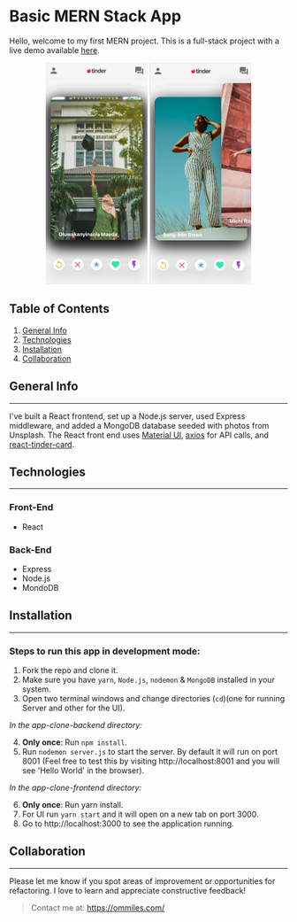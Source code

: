 # Basic MERN Stack App

Hello, welcome to my first MERN project. This is a full-stack project with a live demo available [here](#https://app-clone-frontend.firebaseapp.com/).

<p align="center">
    <img src='./project-image-01.png' object-fit='contain' height='400px'/>
    <img src='./project-image-02.png' object-fit='contain' height='400px'/>
</p>

## Table of Contents

1. [General Info](#general-info)
2. [Technologies](#technologies)
3. [Installation](#installation)
4. [Collaboration](#collaboration)

## General Info

---

I've built a React frontend, set up a Node.js server, used Express middleware, and added a MongoDB database seeded with photos from Unsplash. The React front end uses [Material UI](#https://material-ui.com/), [axios](#https://axios-http.com/) for API calls, and [react-tinder-card](#https://www.npmjs.com/package/react-tinder-card).

## Technologies

---

### Front-End

* React

### Back-End

* Express
* Node.js
* MondoDB

## Installation

---

### Steps to run this app in development mode:

1. Fork the repo and clone it.
2. Make sure you have ```yarn```, ```Node.js```, ```nodemon``` & ```MongoDB``` installed in your system.
3. Open two terminal windows and change directories (```cd```)(one for running Server and other for the UI).

*In the app-clone-backend directory:* 

4. **Only once**: Run ```npm install```.
5. Run ```nodemon server.js``` to start the server. By default it will run on port 8001 (Feel free to test this by visiting http://localhost:8001 and you will see 'Hello World' in the browser).

*In the app-clone-frontend directory:* 

6. **Only once**: Run yarn install.
7. For UI run ```yarn start``` and it will open on a new tab on port 3000.
8. Go to http://localhost:3000 to see the application running.

## Collaboration

---

Please let me know if you spot areas of improvement or opportunities for refactoring.  I love to learn and appreciate constructive feedback!

> Contact me at:
> https://ommiles.com/